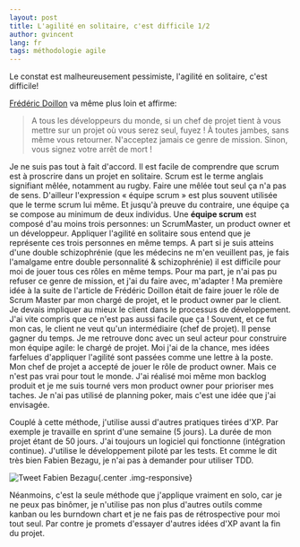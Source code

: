 ```yaml
---
layout: post
title: L'agilité en solitaire, c'est difficile 1/2
author: gvincent
lang: fr
tags: méthodologie agile
---
```

Le constat est malheureusement pessimiste, l'agilité en solitaire, c'est difficile!

[Frédéric Doillon](http://www.fredericdoillon.com/2008/09/un-homme-seul-est-toujours-en-mauvaise-compagnie.html) va même plus loin et affirme:

> A tous les développeurs du monde, si un chef de projet tient à vous mettre sur un projet où vous serez seul, fuyez ! À toutes jambes, sans même vous retourner. N'acceptez jamais ce genre de mission. Sinon, vous signez votre arrêt de mort !

<!--more-->

Je ne suis pas tout à fait d'accord. Il est facile de comprendre que scrum est à proscrire dans un projet en solitaire. Scrum est le terme anglais signifiant mêlée, notamment au rugby. Faire une mêlée tout seul ça n'a pas de sens. D'ailleur l'expression « équipe scrum » est plus souvent utilisée que le terme scrum lui même. Et jusqu'à preuve du contraire, une équipe ça se compose au minimum de deux individus.
Une **équipe scrum** est composé d'au moins trois personnes: un ScrumMaster, un product owner et un développeur. Appliquer l'agilité en solitaire sous entend que je représente ces trois personnes en même temps. A part si je suis atteins d'une double schizophrénie (que les médecins ne m'en veuillent pas, je fais l'amalgame entre double personnalité & schizophrénie) il est difficile pour moi de jouer tous ces rôles en même temps.
Pour ma part, je n'ai pas pu refuser ce genre de mission, et j'ai du faire avec, m'adapter ! Ma première idée à la suite de l'article de Frédéric Doillon était de faire jouer le rôle de Scrum Master par mon chargé de projet, et le product owner par le client. Je devais impliquer au mieux le client dans le processus de développement. J'ai vite compris que ce n'est pas aussi facile que ça ! Souvent, et ce fut mon cas, le client ne veut qu'un intermédiaire (chef de projet). Il pense gagner du temps. Je me retrouve donc avec un seul acteur pour construire mon équipe agile: le chargé de projet. Moi j'ai de la chance, mes idées farfelues d'appliquer l'agilité sont passées comme une lettre à la poste. Mon chef de projet a accepté de jouer le rôle de product owner. Mais ce n'est pas vrai pour tout le monde.
J'ai réalisé moi même mon backlog produit et je me suis tourné vers mon product owner pour prioriser mes taches. Je n'ai pas utilisé de planning poker, mais c'est une idée que j'ai envisagée.

Couplé à cette méthode, j'utilise aussi d'autres pratiques tirées d'XP. Par exemple je travaille en sprint d'une semaine (5 jours). La durée de mon projet étant de 50 jours. J'ai toujours un logiciel qui fonctionne (intégration continue). J'utilise le développement piloté par les tests. Et comme le dit très bien Fabien Bezagu, je n'ai pas à demander pour utiliser TDD.

![Tweet Fabien Bezagu](https://lh3.googleusercontent.com/-kEdslxIj71w/Trw4QOe6RtI/AAAAAAAABdQ/BNGGVL91Q2I/s800/tweetFabien.jpg){.center .img-responsive}

Néanmoins, c'est la seule méthode que j'applique vraiment en solo, car je ne peux pas binômer, je n'utilise pas non plus d'autres outils comme kanban ou les burndown chart et je ne fais pas de rétrospective pour moi tout seul. Par contre je promets d'essayer d'autres idées d'XP avant la fin du projet. 

